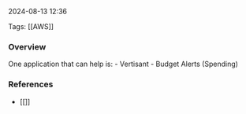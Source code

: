 
2024-08-13 12:36

Tags: [[AWS]]

### Overview
One application that can help is:
    - Vertisant
    - Budget Alerts (Spending)

### References
- [[]]

